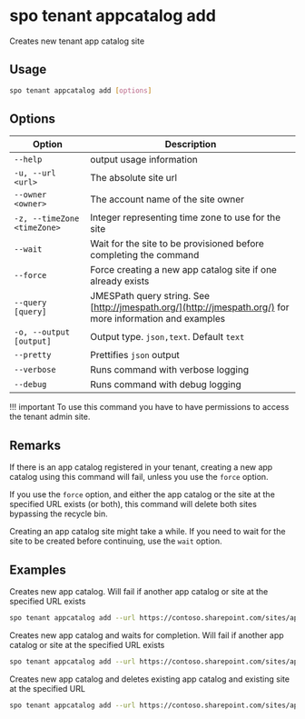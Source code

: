 # spo tenant appcatalog add

Creates new tenant app catalog site

## Usage

```sh
spo tenant appcatalog add [options]
```

## Options

Option|Description
------|-----------
`--help`|output usage information
`-u, --url <url>`|The absolute site url
`--owner <owner>`|The account name of the site owner
`-z, --timeZone <timeZone>`|Integer representing time zone to use for the site
`--wait`|Wait for the site to be provisioned before completing the command
`--force`|Force creating a new app catalog site if one already exists
`--query [query]`|JMESPath query string. See [http://jmespath.org/](http://jmespath.org/) for more information and examples
`-o, --output [output]`|Output type. `json,text`. Default `text`
`--pretty`|Prettifies `json` output
`--verbose`|Runs command with verbose logging
`--debug`|Runs command with debug logging

!!! important
    To use this command you have to have permissions to access the tenant admin site.

## Remarks

If there is an app catalog registered in your tenant, creating a new app catalog using this command will fail, unless you use the `force` option.

If you use the `force` option, and either the app catalog or the site at the specified URL exists (or both), this command will delete both sites bypassing the recycle bin.

Creating an app catalog site might take a while. If you need to wait for the site to be created before continuing, use the `wait` option.

## Examples

Creates new app catalog. Will fail if another app catalog or site at the specified URL exists

```sh
spo tenant appcatalog add --url https://contoso.sharepoint.com/sites/apps --owner admin@contoso.com --timeZone 4
```

Creates new app catalog and waits for completion. Will fail if another app catalog or site at the specified URL exists

```sh
spo tenant appcatalog add --url https://contoso.sharepoint.com/sites/apps --owner admin@contoso.com --timeZone 4 --wait
```

Creates new app catalog and deletes existing app catalog and existing site at the specified URL

```sh
spo tenant appcatalog add --url https://contoso.sharepoint.com/sites/apps --owner admin@contoso.com --timeZone 4 --force
```
